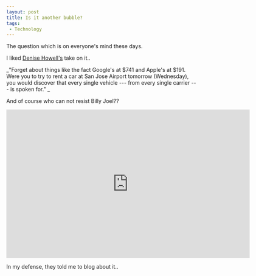 ```yaml
---
layout: post
title: Is it another bubble?
tags:
 - Technology
---
```


The question which is on everyone's mind these days.

I liked [Denise Howell's][0] take on it..

_"Forget about things like the fact Google's at $741 and Apple's at $191\. Were you to try to rent a car at San Jose Airport tomorrow (Wednesday), you would discover that every single vehicle --- from every single carrier --- is spoken for." _

And of course who can not resist Billy Joel??

<iframe id="ytplayer" type="text/html" width="640" height="390" src="http://www.youtube.com/embed/YuAJHaXKgFk?&origin=http://chinpen.net/blog" frameborder="0" ></iframe>

In my defense, they told me to blog about it..

[0]: http://feeds.feedburner.com/~r/zdnet/Howell/~3/180933354/
